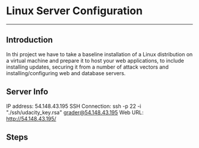 # Linux Server Configuration

---

## Introduction

In thi project we have to take a baseline installation of a Linux distribution on a virtual machine and prepare it to host your web applications, to include installing updates, securing it from a number of attack vectors and installing/configuring web and database servers.

## Server Info

IP address: 54.148.43.195
SSH Connection: ssh -p 22 -i "./ssh/udacity_key.rsa" grader@54.148.43.195
Web URL: http://54.148.43.195/

## Steps
